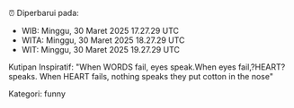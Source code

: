 ⏰ Diperbarui pada:
- WIB: Minggu, 30 Maret 2025 17.27.29 UTC
- WITA: Minggu, 30 Maret 2025 18.27.29 UTC
- WIT: Minggu, 30 Maret 2025 19.27.29 UTC

Kutipan Inspiratif:
"When WORDS fail, eyes speak.When eyes fail,?HEART? speaks. When HEART fails, nothing speaks they put cotton in the nose"


Kategori: funny

